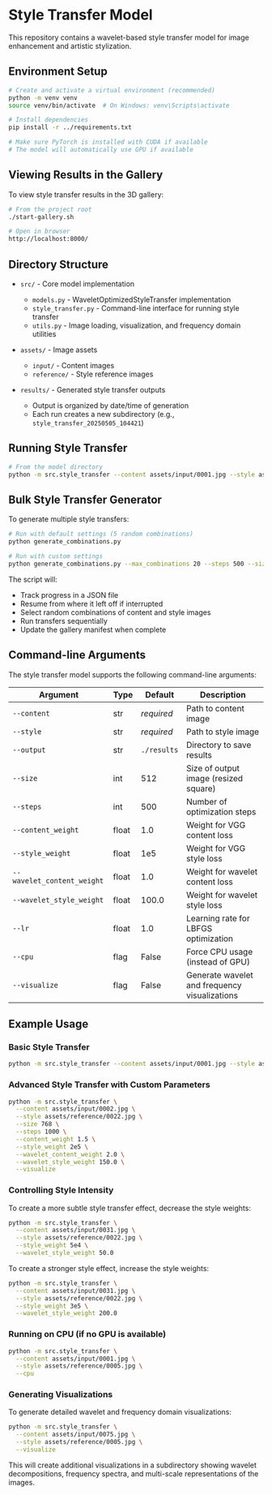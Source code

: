 # Style Transfer Model

This repository contains a wavelet-based style transfer model for image enhancement and artistic stylization.

## Environment Setup

```bash
# Create and activate a virtual environment (recommended)
python -m venv venv
source venv/bin/activate  # On Windows: venv\Scripts\activate

# Install dependencies
pip install -r ../requirements.txt

# Make sure PyTorch is installed with CUDA if available
# The model will automatically use GPU if available
```

## Viewing Results in the Gallery

To view style transfer results in the 3D gallery:

```bash
# From the project root
./start-gallery.sh

# Open in browser
http://localhost:8000/
```

## Directory Structure

- `src/` - Core model implementation
  - `models.py` - WaveletOptimizedStyleTransfer implementation
  - `style_transfer.py` - Command-line interface for running style transfer
  - `utils.py` - Image loading, visualization, and frequency domain utilities

- `assets/` - Image assets
  - `input/` - Content images
  - `reference/` - Style reference images

- `results/` - Generated style transfer outputs
  - Output is organized by date/time of generation
  - Each run creates a new subdirectory (e.g., `style_transfer_20250505_104421`)

## Running Style Transfer

```bash
# From the model directory
python -m src.style_transfer --content assets/input/0001.jpg --style assets/reference/0022.jpg
```

## Bulk Style Transfer Generator

To generate multiple style transfers:

```bash
# Run with default settings (5 random combinations)
python generate_combinations.py

# Run with custom settings
python generate_combinations.py --max_combinations 20 --steps 500 --size 768 --visualize
```

The script will:
- Track progress in a JSON file
- Resume from where it left off if interrupted
- Select random combinations of content and style images
- Run transfers sequentially
- Update the gallery manifest when complete

## Command-line Arguments

The style transfer model supports the following command-line arguments:

| Argument | Type | Default | Description |
|----------|------|---------|-------------|
| `--content` | str | *required* | Path to content image |
| `--style` | str | *required* | Path to style image |
| `--output` | str | `./results` | Directory to save results |
| `--size` | int | 512 | Size of output image (resized square) |
| `--steps` | int | 500 | Number of optimization steps |
| `--content_weight` | float | 1.0 | Weight for VGG content loss |
| `--style_weight` | float | 1e5 | Weight for VGG style loss |
| `--wavelet_content_weight` | float | 1.0 | Weight for wavelet content loss |
| `--wavelet_style_weight` | float | 100.0 | Weight for wavelet style loss |
| `--lr` | float | 1.0 | Learning rate for LBFGS optimization |
| `--cpu` | flag | False | Force CPU usage (instead of GPU) |
| `--visualize` | flag | False | Generate wavelet and frequency visualizations |

## Example Usage

### Basic Style Transfer

```bash
python -m src.style_transfer --content assets/input/0001.jpg --style assets/reference/0022.jpg
```

### Advanced Style Transfer with Custom Parameters

```bash
python -m src.style_transfer \
  --content assets/input/0002.jpg \
  --style assets/reference/0022.jpg \
  --size 768 \
  --steps 1000 \
  --content_weight 1.5 \
  --style_weight 2e5 \
  --wavelet_content_weight 2.0 \
  --wavelet_style_weight 150.0 \
  --visualize
```

### Controlling Style Intensity

To create a more subtle style transfer effect, decrease the style weights:

```bash
python -m src.style_transfer \
  --content assets/input/0031.jpg \
  --style assets/reference/0022.jpg \
  --style_weight 5e4 \
  --wavelet_style_weight 50.0
```

To create a stronger style effect, increase the style weights:

```bash
python -m src.style_transfer \
  --content assets/input/0031.jpg \
  --style assets/reference/0022.jpg \
  --style_weight 3e5 \
  --wavelet_style_weight 200.0
```

### Running on CPU (if no GPU is available)

```bash
python -m src.style_transfer \
  --content assets/input/0001.jpg \
  --style assets/reference/0005.jpg \
  --cpu
```

### Generating Visualizations

To generate detailed wavelet and frequency domain visualizations:

```bash
python -m src.style_transfer \
  --content assets/input/0075.jpg \
  --style assets/reference/0005.jpg \
  --visualize
```

This will create additional visualizations in a subdirectory showing wavelet decompositions, frequency spectra, and multi-scale representations of the images.